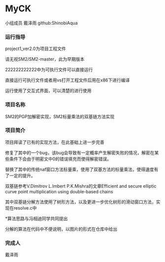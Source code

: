 # MyCK
小组成员 戴泽雨 github:ShinobiAqua

### 运行指导

project1_ver2.0为项目工程文件

请无视SM2/SM2-master，此为早期版本

222222222222中为可执行文件可以直接运行

直接运行可执行文件或者用vs打开工程文件后用在x86下进行编译

运行使用了交互式界面，可以清楚的进行使用

### 项目名称

SM2的PGP加解密实现，SM2标量乘法的双基链方法实现

### 项目简介

项目拜读了已有的实现方法，在此基础上进一步完善

修复了其中的一个bug，该bug会导致有一定概率产生解密失败的情况，解密在某些条件下会由于明密文中0的错误填充而使得解密错误。

替换了其中的传统naf窗口方法标量乘，使用了双基方法的标量乘法，使得速度有了一定的提升。

双基链参考V.Dimitrov L.Imbert P.K.Mishra的文章Efficient and secure elliptic curve point multiplication using double-based chains

其中双基链分解方法使用了树形方法，以及更进一步优化树形的滑动窗口方法，实现在resolve.c中

*算法思路与冯相迪同学共同提出

分解的算法在代码中不便说明，以图片的形式在仓库中给出

### 完成人

戴泽雨
